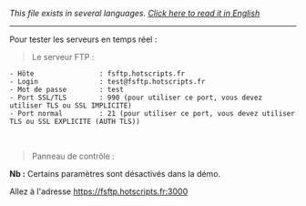 <i>This file exists in several languages. <a href="DEMO-EN.md"><u>Click here to read it in English</u></a></i>

<hr>

Pour tester les serveurs en temps réel :<br>

> Le serveur FTP      :

```
- Hôte                : fsftp.hotscripts.fr
- Login               : test@fsftp.hotscripts.fr
- Mot de passe        : test
- Port SSL/TLS        : 990 (pour utiliser ce port, vous devez utiliser TLS ou SSL IMPLICITE)
- Port normal         : 21 (pour utiliser ce port, vous devez utiliser TLS ou SSL EXPLICITE (AUTH TLS))
```
<br>

> Panneau de contrôle :

<b>Nb :</b> Certains paramètres sont désactivés dans la démo.<br>

Allez à l'adresse https://fsftp.hotscripts.fr:3000
